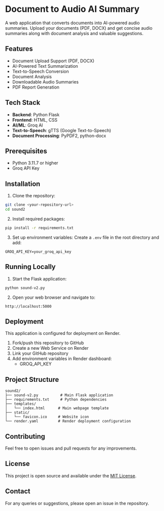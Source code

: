 # Document to Audio AI Summary

A web application that converts documents into AI-powered audio summaries. Upload your documents (PDF, DOCX) and get concise audio summaries along with document analysis and valuable suggestions.

## Features

- Document Upload Support (PDF, DOCX)
- AI-Powered Text Summarization
- Text-to-Speech Conversion
- Document Analysis
- Downloadable Audio Summaries
- PDF Report Generation

## Tech Stack

- **Backend**: Python Flask
- **Frontend**: HTML, CSS
- **AI/ML**: Groq AI
- **Text-to-Speech**: gTTS (Google Text-to-Speech)
- **Document Processing**: PyPDF2, python-docx

## Prerequisites

- Python 3.11.7 or higher
- Groq API Key

## Installation

1. Clone the repository:
```bash
git clone <your-repository-url>
cd sound2
```

2. Install required packages:
```bash
pip install -r requirements.txt
```

3. Set up environment variables:
Create a `.env` file in the root directory and add:
```
GROQ_API_KEY=your_groq_api_key
```

## Running Locally

1. Start the Flask application:
```bash
python sound-v2.py
```

2. Open your web browser and navigate to:
```
http://localhost:5000
```

## Deployment

This application is configured for deployment on Render.

1. Fork/push this repository to GitHub
2. Create a new Web Service on Render
3. Link your GitHub repository
4. Add environment variables in Render dashboard:
   - GROQ_API_KEY

## Project Structure

```
sound2/
├── sound-v2.py          # Main Flask application
├── requirements.txt     # Python dependencies
├── templates/          
│   └── index.html      # Main webpage template
├── static/             
│   └── favicon.ico     # Website icon
└── render.yaml         # Render deployment configuration
```

## Contributing

Feel free to open issues and pull requests for any improvements.

## License

This project is open source and available under the [MIT License](LICENSE).

## Contact

For any queries or suggestions, please open an issue in the repository.
